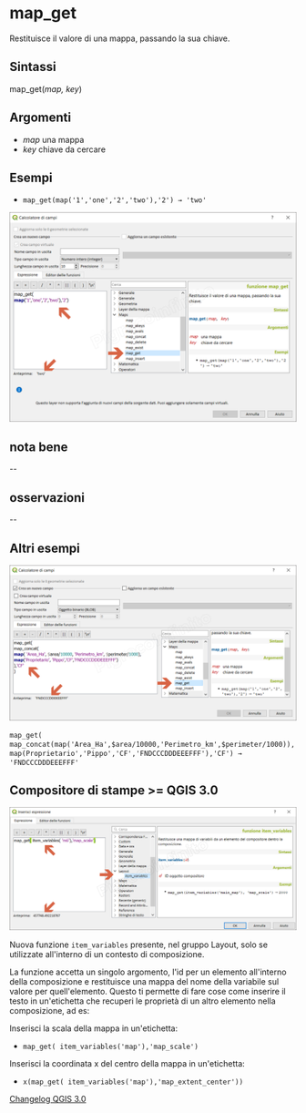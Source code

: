 # map_get

Restituisce il valore di una mappa, passando la sua chiave.

## Sintassi

map_get(_map, key_)

## Argomenti

* _map_ una mappa
* _key_ chiave da cercare

## Esempi

* `map_get(map('1','one','2','two'),'2') → 'two'`

![](/img/maps/map_get/map_get1.png)

## nota bene

--

## osservazioni

--

## Altri esempi

![](/img/maps/map_get/map_get2.png)

```
map_get(
map_concat(map('Area_Ha',$area/10000,'Perimetro_km',$perimeter/1000)),
map(Proprietario','Pippo','CF','FNDCCCDDDEEEFFF'),'CF') → 'FNDCCCDDDEEEFFF'
```

## Compositore di stampe >= QGIS 3.0

![](/img/maps/map_get/map_get3.png)

Nuova funzione `item_variables` presente, nel gruppo Layout, solo se utilizzate all'interno di un contesto di composizione.

La funzione accetta un singolo argomento, l'id per un elemento all'interno della composizione e restituisce una mappa del nome della variabile sul valore per quell'elemento. 
Questo ti permette di fare cose come inserire il testo in un'etichetta che recuperi le proprietà di un altro elemento nella composizione, ad es:

Inserisci la scala della mappa in un'etichetta:

* `map_get( item_variables('map'),'map_scale')`

Inserisci la coordinata x del centro della mappa in un'etichetta:

* `x(map_get( item_variables('map'),'map_extent_center'))`

[Changelog QGIS 3.0](https://plugins.qgis.org/plugins/mysqlimport/)

